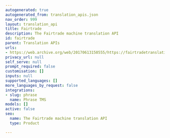 ```yaml
---
autogenerated: true
autogenerated_from: translation_apis.json
nav_order: 999
layout: translation_api
title: Fairtrade
description: The Fairtrade machine translation API
id: fairtrade
parent: Translation APIs
urls:
- https://web.archive.org/web/20170613150555/https://fairtradetranslation.com/
privacy_url: null
self_serve: null
prompt_required: false
customisation: []
inputs: null
supported_languages: []
more_languages_by_request: false
integrations:
- slug: phrase
  name: Phrase TMS
models: []
active: false
seo:
  name: The Fairtrade machine translation API
  type: Product

---
```


